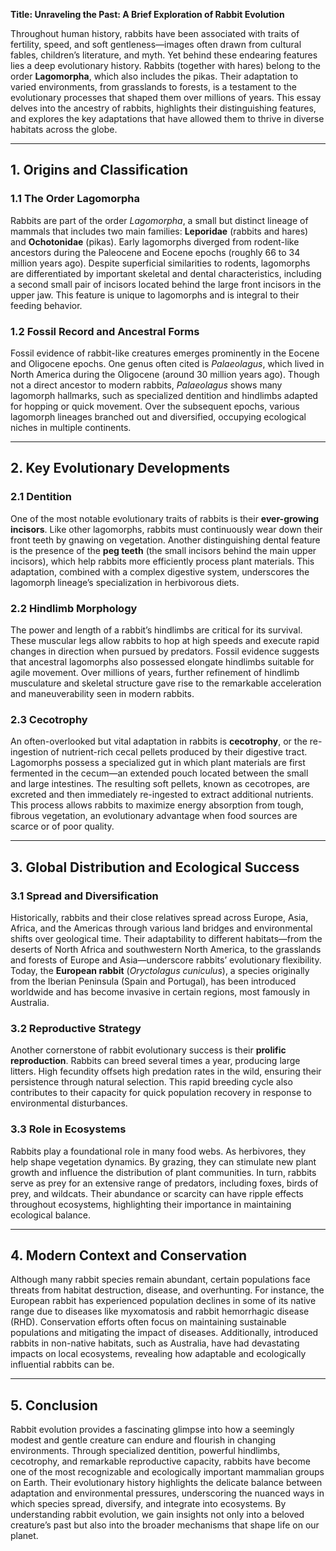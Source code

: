 **Title: Unraveling the Past: A Brief Exploration of Rabbit Evolution**

Throughout human history, rabbits have been associated with traits of fertility, speed, and soft gentleness—images often drawn from cultural fables, children’s literature, and myth. Yet behind these endearing features lies a deep evolutionary history. Rabbits (together with hares) belong to the order **Lagomorpha**, which also includes the pikas. Their adaptation to varied environments, from grasslands to forests, is a testament to the evolutionary processes that shaped them over millions of years. This essay delves into the ancestry of rabbits, highlights their distinguishing features, and explores the key adaptations that have allowed them to thrive in diverse habitats across the globe.

---

## 1. Origins and Classification

### 1.1 The Order Lagomorpha
Rabbits are part of the order *Lagomorpha*, a small but distinct lineage of mammals that includes two main families: **Leporidae** (rabbits and hares) and **Ochotonidae** (pikas). Early lagomorphs diverged from rodent-like ancestors during the Paleocene and Eocene epochs (roughly 66 to 34 million years ago). Despite superficial similarities to rodents, lagomorphs are differentiated by important skeletal and dental characteristics, including a second small pair of incisors located behind the large front incisors in the upper jaw. This feature is unique to lagomorphs and is integral to their feeding behavior.

### 1.2 Fossil Record and Ancestral Forms
Fossil evidence of rabbit-like creatures emerges prominently in the Eocene and Oligocene epochs. One genus often cited is *Palaeolagus*, which lived in North America during the Oligocene (around 30 million years ago). Though not a direct ancestor to modern rabbits, *Palaeolagus* shows many lagomorph hallmarks, such as specialized dentition and hindlimbs adapted for hopping or quick movement. Over the subsequent epochs, various lagomorph lineages branched out and diversified, occupying ecological niches in multiple continents.

---

## 2. Key Evolutionary Developments

### 2.1 Dentition
One of the most notable evolutionary traits of rabbits is their **ever-growing incisors**. Like other lagomorphs, rabbits must continuously wear down their front teeth by gnawing on vegetation. Another distinguishing dental feature is the presence of the **peg teeth** (the small incisors behind the main upper incisors), which help rabbits more efficiently process plant materials. This adaptation, combined with a complex digestive system, underscores the lagomorph lineage’s specialization in herbivorous diets.

### 2.2 Hindlimb Morphology
The power and length of a rabbit’s hindlimbs are critical for its survival. These muscular legs allow rabbits to hop at high speeds and execute rapid changes in direction when pursued by predators. Fossil evidence suggests that ancestral lagomorphs also possessed elongate hindlimbs suitable for agile movement. Over millions of years, further refinement of hindlimb musculature and skeletal structure gave rise to the remarkable acceleration and maneuverability seen in modern rabbits.

### 2.3 Cecotrophy
An often-overlooked but vital adaptation in rabbits is **cecotrophy**, or the re-ingestion of nutrient-rich cecal pellets produced by their digestive tract. Lagomorphs possess a specialized gut in which plant materials are first fermented in the cecum—an extended pouch located between the small and large intestines. The resulting soft pellets, known as cecotropes, are excreted and then immediately re-ingested to extract additional nutrients. This process allows rabbits to maximize energy absorption from tough, fibrous vegetation, an evolutionary advantage when food sources are scarce or of poor quality.

---

## 3. Global Distribution and Ecological Success

### 3.1 Spread and Diversification
Historically, rabbits and their close relatives spread across Europe, Asia, Africa, and the Americas through various land bridges and environmental shifts over geological time. Their adaptability to different habitats—from the deserts of North Africa and southwestern North America, to the grasslands and forests of Europe and Asia—underscore rabbits’ evolutionary flexibility. Today, the **European rabbit** (*Oryctolagus cuniculus*), a species originally from the Iberian Peninsula (Spain and Portugal), has been introduced worldwide and has become invasive in certain regions, most famously in Australia.

### 3.2 Reproductive Strategy
Another cornerstone of rabbit evolutionary success is their **prolific reproduction**. Rabbits can breed several times a year, producing large litters. High fecundity offsets high predation rates in the wild, ensuring their persistence through natural selection. This rapid breeding cycle also contributes to their capacity for quick population recovery in response to environmental disturbances.

### 3.3 Role in Ecosystems
Rabbits play a foundational role in many food webs. As herbivores, they help shape vegetation dynamics. By grazing, they can stimulate new plant growth and influence the distribution of plant communities. In turn, rabbits serve as prey for an extensive range of predators, including foxes, birds of prey, and wildcats. Their abundance or scarcity can have ripple effects throughout ecosystems, highlighting their importance in maintaining ecological balance.

---

## 4. Modern Context and Conservation

Although many rabbit species remain abundant, certain populations face threats from habitat destruction, disease, and overhunting. For instance, the European rabbit has experienced population declines in some of its native range due to diseases like myxomatosis and rabbit hemorrhagic disease (RHD). Conservation efforts often focus on maintaining sustainable populations and mitigating the impact of diseases. Additionally, introduced rabbits in non-native habitats, such as Australia, have had devastating impacts on local ecosystems, revealing how adaptable and ecologically influential rabbits can be.

---

## 5. Conclusion

Rabbit evolution provides a fascinating glimpse into how a seemingly modest and gentle creature can endure and flourish in changing environments. Through specialized dentition, powerful hindlimbs, cecotrophy, and remarkable reproductive capacity, rabbits have become one of the most recognizable and ecologically important mammalian groups on Earth. Their evolutionary history highlights the delicate balance between adaptation and environmental pressures, underscoring the nuanced ways in which species spread, diversify, and integrate into ecosystems. By understanding rabbit evolution, we gain insights not only into a beloved creature’s past but also into the broader mechanisms that shape life on our planet.